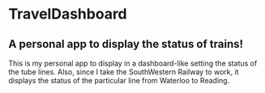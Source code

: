# TravelDashboard
## A personal app to display the status of trains!
This is my personal app to display in a dashboard-like setting the status of the tube lines.
Also, since I take the SouthWestern Railway to work, it displays the status of the particular line from Waterloo to Reading.